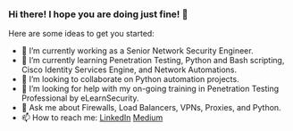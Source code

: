 ### Hi there! I hope you are doing just fine! 👋

Here are some ideas to get you started:

- 🔭 I’m currently working as a Senior Network Security Engineer.
- 🌱 I’m currently learning Penetration Testing, Python and Bash scripting, Cisco Identity Services Engine, and Network Automations.
- 👯 I’m looking to collaborate on Python automation projects.
- 🤔 I’m looking for help with my on-going training in Penetration Testing Professional by eLearnSecurity.
- 💬 Ask me about Firewalls, Load Balancers, VPNs, Proxies, and Python.
- 📫 How to reach me: 
      [LinkedIn](https://www.linkedin.com/in/clarence-subia-2a75aa163/)
      [Medium](https://clarencesubia.medium.com/)
      
